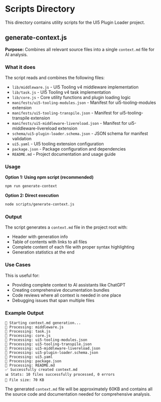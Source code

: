 # Scripts Directory

This directory contains utility scripts for the UI5 Plugin Loader project.

## generate-context.js

**Purpose:** Combines all relevant source files into a single `context.md` file for AI analysis.

### What it does

The script reads and combines the following files:
- `lib/middleware.js` - UI5 Tooling v4 middleware implementation
- `lib/task.js` - UI5 Tooling v4 task implementation
- `lib/core.js` - Core utility functions and plugin loading logic
- `manifests/ui5-tooling-modules.json` - Manifest for ui5-tooling-modules extension
- `manifests/ui5-tooling-transpile.json` - Manifest for ui5-tooling-transpile extension
- `manifests/ui5-middleware-livereload.json` - Manifest for ui5-middleware-livereload extension
- `schema/ui5-plugin-loader.schema.json` - JSON schema for manifest validation
- `ui5.yaml` - UI5 tooling extension configuration
- `package.json` - Package configuration and dependencies
- `README.md` - Project documentation and usage guide

### Usage

**Option 1: Using npm script (recommended)**
```bash
npm run generate-context
```

**Option 2: Direct execution**
```bash
node scripts/generate-context.js
```

### Output

The script generates a `context.md` file in the project root with:
- Header with generation info
- Table of contents with links to all files
- Complete content of each file with proper syntax highlighting
- Generation statistics at the end

### Use Cases

This is useful for:
- Providing complete context to AI assistants like ChatGPT
- Creating comprehensive documentation bundles
- Code reviews where all context is needed in one place
- Debugging issues that span multiple files

### Example Output

```
🚀 Starting context.md generation...
📄 Processing: middleware.js
📄 Processing: task.js
📄 Processing: core.js
📄 Processing: ui5-tooling-modules.json
📄 Processing: ui5-tooling-transpile.json
📄 Processing: ui5-middleware-livereload.json
📄 Processing: ui5-plugin-loader.schema.json
📄 Processing: ui5.yaml
📄 Processing: package.json
📄 Processing: README.md
✅ Successfully created context.md
📊 Stats: 10 files successfully processed, 0 errors
📄 File size: 70 KB
```

The generated `context.md` file will be approximately 60KB and contains all the source code and documentation needed for comprehensive analysis. 